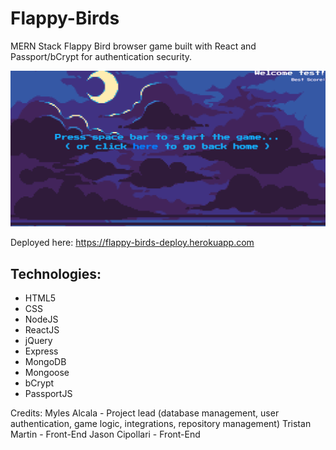 # Flappy-Birds
MERN Stack Flappy Bird browser game built with React and Passport/bCrypt for authentication security.

![](flappy-birds-demo.gif)

Deployed here: https://flappy-birds-deploy.herokuapp.com

## Technologies:
- HTML5
- CSS
- NodeJS
- ReactJS
- jQuery
- Express
- MongoDB
- Mongoose
- bCrypt
- PassportJS

Credits:
Myles Alcala - Project lead (database management, user authentication, game logic, integrations, repository management)
Tristan Martin - Front-End
Jason Cipollari - Front-End
